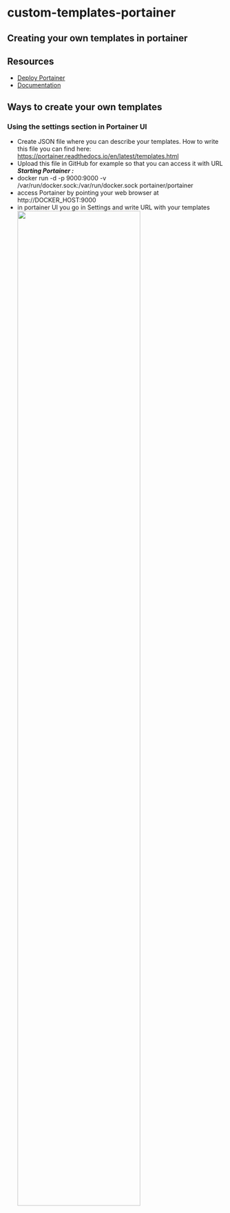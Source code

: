 # custom-templates-portainer
## Creating your own templates in portainer

## Resources
* [Deploy Portainer](https://portainer.readthedocs.io/en/latest/deployment.html)
* [Documentation](https://portainer.readthedocs.io)

## Ways to create your own templates
### Using the settings section in Portainer UI 
* Create JSON file where you can describe your templates. 
  How to write this file you can find here: https://portainer.readthedocs.io/en/latest/templates.html
* Upload this file in GitHub for example so that you can access it with URL
  **_Starting Portainer :_**
* docker run -d -p 9000:9000 -v /var/run/docker.sock:/var/run/docker.sock portainer/portainer
* access Portainer by pointing your web browser at http://DOCKER_HOST:9000
* in portainer UI you go in Settings and write URL with your templates
  <img src="https://raw.githubusercontent.com/kristkat/my-template-portainer/master/2017-08-22.png" width="77%"/>
